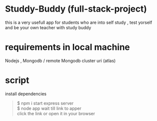 # Studdy-Buddy (full-stack-project)
this is a very usefull app for students who are into self study , test yorself and be your own teacher with study buddy
# requirements in local machine
Nodejs , Mongodb / remote Mongodb cluster uri (atlas)
# script
install dependencies  
> $ npm i
start express server  
> $ node app
wait till link to apper  
click the link or open it in your browser
